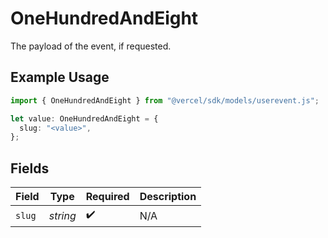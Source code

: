 # OneHundredAndEight

The payload of the event, if requested.

## Example Usage

```typescript
import { OneHundredAndEight } from "@vercel/sdk/models/userevent.js";

let value: OneHundredAndEight = {
  slug: "<value>",
};
```

## Fields

| Field              | Type               | Required           | Description        |
| ------------------ | ------------------ | ------------------ | ------------------ |
| `slug`             | *string*           | :heavy_check_mark: | N/A                |